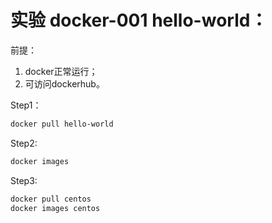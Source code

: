 # 实验 docker-001 hello-world：

前提：
1. docker正常运行；
2. 可访问dockerhub。


Step1：
```bash
docker pull hello-world
```

Step2:
```bash
docker images
```

Step3:
```bash
docker pull centos
docker images centos
```